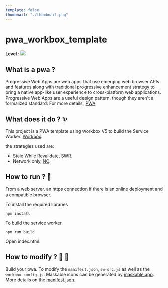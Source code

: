 ```yaml
---
template: false
thumbnail: "./thumbnail.png"
---
```


# pwa_workbox_template

**Level** : ![](https://img.shields.io/badge/Level-Intermediate-yellow)

## What is a pwa ?

Progressive Web Apps are web apps that use emerging web browser APIs and features along with traditional progressive enhancement strategy to bring a native app-like user experience to cross-platform web applications. Progressive Web Apps are a useful design pattern, though they aren't a formalized standard. For more details, [PWA](https://developer.mozilla.org/en-US/docs/Web/Progressive_web_apps)

## What does it do ? ✨

This project is a PWA template using workbox V5 to build the Service Worker. [Workbox](https://developers.google.com/web/tools/workbox).

the strategies used are:

- Stale While Revalidate, [SWR](https://web.dev/offline-cookbook/#stale-while-revalidate).
- Network only, [NO](https://web.dev/offline-cookbook/#network-only).

## How to run ? 🚀

From a web server, an https connection if there is an online deployment and a compatible browser.

To install the required libraries

```
npm install
```

To build the service worker.

```
npm run build
```

Open index.html.

## How to modify ? 🔩 🔨

Build your pwa. To modify the `manifest.json`, `sw-src.js` as well as the `workbox-config.js`. Maskable icons can be generated by [maskable.app](https://maskable.app/editor). More details on the [manifest.json](https://web.dev/add-manifest/).
